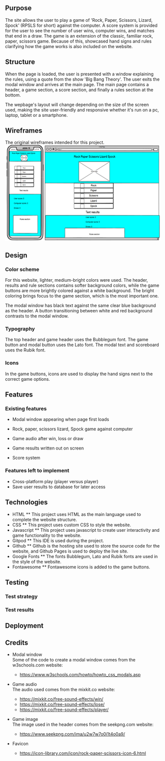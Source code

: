 ## Purpose
The site allows the user to play a game of 'Rock, Paper, Scissors, Lizard, Spock' (RPSLS for short) against the computer. A score system is provided for the user to see the number of user wins, computer wins, and matches that end in a draw. The game is an extension of the classic, familiar rock, paper, scissors game. Because of this, showcased hand signs and rules clarifying how the game works is also included on the website. 
## Structure
When the page is loaded, the user is presented with a window explaining the rules, using a quote from the show 'Big Bang Theory'. The user exits the modal window and arrives at the main page. The main page contains a header, a game section, a score section, and finally a rules section at the bottom. 

The wepbage's layout will change depending on the size of the screen used, making the site user-friendly and responsive whether it's run on a pc, laptop, tablet or a smartphone. 

## Wireframes
The original wireframes intended for this project.<br>
![Wireframe for mobile and laptop screen](assets/images/READMEimages/wireframe.png)

## Design
### Color scheme
For this website, lighter, medium-bright colors were used. The header, results and rule sections contains softer background colors, while the game buttons are more brightly colored against a white background. The bright coloring brings focus to the game section, which is the most important one. 

The modal window has black text against the same clear blue background as the header. A button transitioning between white and red background contrasts to the modal window. 
### Typography
The top header and game header uses the Bubblegum font. The game button and modal button uses the Lato font. The modal text and scoreboard uses the Rubik font.
### Icons
In the game buttons, icons are used to display the hand signs next to the correct game options. 

## Features
### Existing features
* Modal window appearing when page first loads

* Rock, paper, scissors lizard, Spock game against computer
* Game audio after win, loss or draw
* Game results written out on screen
* Score system
### Features left to implement
* Cross-platform play (player versus player)
* Save user results to database for later access
## Technologies
* HTML
** This project uses HTML as the main language used to complete the website structure.
* CSS
** This project uses custom CSS to style the website.
* Javascript
** This project uses javascript to create user interactivity and game functionality to the website. 
* Gitpod
** This IDE is used during the project.
* Github
** Github is the hosting site used to store the source code for the website, and Github Pages is used to deploy the live site.
* Google Fonts
** The fonts Bubblegum, Lato and Rubik fonts are used in the style of the website.
* Fontawesome
** Fontawesome icons is added to the game buttons. 
## Testing
### Test strategy
### Test results
## Deployment
## Credits
* Modal window <br>
Some of the code to create a modal window comes from the w3schools.com website: 
  * https://www.w3schools.com/howto/howto_css_modals.asp 

* Game audio <br>
The audio used comes from the mixkit.co website: 
  * https://mixkit.co/free-sound-effects/win/
  * https://mixkit.co/free-sound-effects/lose/
  *  https://mixkit.co/free-sound-effects/player/ 

* Game image <br>
The image used in the header comes from the seekpng.com website:  
  * https://www.seekpng.com/ima/u2w7w7o0i1t4o0a9/ 

* Favicon
  * https://icon-library.com/icon/rock-paper-scissors-icon-6.html 
